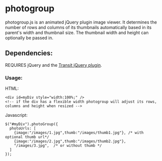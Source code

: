 photogroup
==========

photogroup.js is an animated jQuery plugin image viewer.  It determines the number of rows and columns of its thumbnails automatically based in its parent's width and thumbnail size.  The thumbnail width and height can optionally be passed in.

## Dependencies:
REQUIRES jQuery and the [Transit jQuery plugin](https://github.com/rstacruz/jquery.transit).

### Usage:
HTML:

    <div id=myDiv style="width:100%;" />
    <!-- if the div has a flexible width photogroup will adjust its rows, columns and height when resized -->

Javascript:

    $("#myDiv").photoGroup({
      photoUrls: [
        {image:"/images/1.jpg",thumb:"/images/thumb1.jpg"}, /* with optional thumb url*/
        {image:"/images/2.jpg",thumb:"/images/thumb2.jpg"},
        "/images/3.jpg",  /* or without thumb */
      ]
    });
